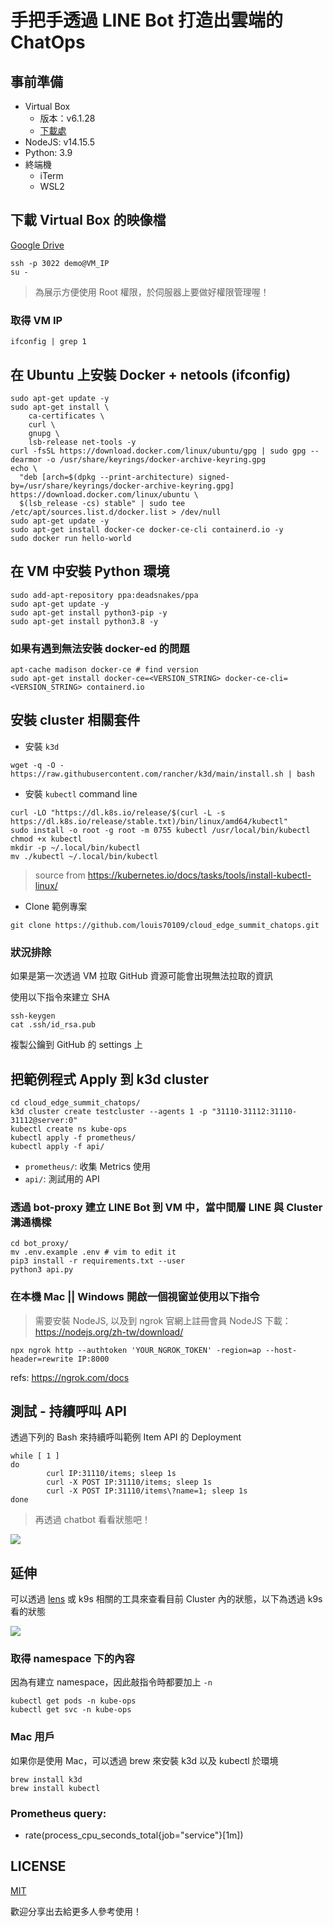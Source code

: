 # 手把手透過 LINE Bot 打造出雲端的 ChatOps

## 事前準備

- Virtual Box
  - 版本：v6.1.28
  - [下載處](https://www.virtualbox.org/wiki/Downloads)
- NodeJS: v14.15.5
- Python: 3.9
- 終端機
  - iTerm
  - WSL2

## 下載 Virtual Box 的映像檔

[Google Drive](https://drive.google.com/file/d/14OxBvbDGd1ue4dooP9HPcXov5-EB1TQG/view?usp=sharing)


```
ssh -p 3022 demo@VM_IP
su -
```

> 為展示方便使用 Root 權限，於伺服器上要做好權限管理喔！

### 取得 VM IP

```
ifconfig | grep 1
```

## 在 Ubuntu 上安裝 Docker + netools (ifconfig)

```
sudo apt-get update -y
sudo apt-get install \
    ca-certificates \
    curl \
    gnupg \
    lsb-release net-tools -y
curl -fsSL https://download.docker.com/linux/ubuntu/gpg | sudo gpg --dearmor -o /usr/share/keyrings/docker-archive-keyring.gpg
echo \
  "deb [arch=$(dpkg --print-architecture) signed-by=/usr/share/keyrings/docker-archive-keyring.gpg] https://download.docker.com/linux/ubuntu \
  $(lsb_release -cs) stable" | sudo tee /etc/apt/sources.list.d/docker.list > /dev/null
sudo apt-get update -y
sudo apt-get install docker-ce docker-ce-cli containerd.io -y
sudo docker run hello-world
```

## 在 VM 中安裝 Python 環境

```
sudo add-apt-repository ppa:deadsnakes/ppa
sudo apt-get update -y
sudo apt-get install python3-pip -y
sudo apt-get install python3.8 -y
```

### 如果有遇到無法安裝 docker-ed 的問題

```
apt-cache madison docker-ce # find version
sudo apt-get install docker-ce=<VERSION_STRING> docker-ce-cli=<VERSION_STRING> containerd.io
```

## 安裝 cluster 相關套件

- 安裝 `k3d`

```
wget -q -O - https://raw.githubusercontent.com/rancher/k3d/main/install.sh | bash
```

- 安裝 `kubectl` command line

```
curl -LO "https://dl.k8s.io/release/$(curl -L -s https://dl.k8s.io/release/stable.txt)/bin/linux/amd64/kubectl"
sudo install -o root -g root -m 0755 kubectl /usr/local/bin/kubectl
chmod +x kubectl
mkdir -p ~/.local/bin/kubectl
mv ./kubectl ~/.local/bin/kubectl
```

> source from https://kubernetes.io/docs/tasks/tools/install-kubectl-linux/

- Clone 範例專案

```
git clone https://github.com/louis70109/cloud_edge_summit_chatops.git
```

### 狀況排除

如果是第一次透過 VM 拉取 GitHub 資源可能會出現無法拉取的資訊

使用以下指令來建立 SHA

```
ssh-keygen
cat .ssh/id_rsa.pub
```

複製公鑰到 GitHub 的 settings 上

## 把範例程式 Apply 到 k3d cluster

```
cd cloud_edge_summit_chatops/
k3d cluster create testcluster --agents 1 -p "31110-31112:31110-31112@server:0"
kubectl create ns kube-ops
kubectl apply -f prometheus/
kubectl apply -f api/
```

- `prometheus/`: 收集 Metrics 使用
- `api/`: 測試用的 API

### 透過 bot-proxy 建立 LINE Bot 到 VM 中，當中間層 LINE 與 Cluster 溝通橋樑

```
cd bot_proxy/
mv .env.example .env # vim to edit it
pip3 install -r requirements.txt --user
python3 api.py
```

### 在本機 Mac || Windows 開啟一個視窗並使用以下指令

> 需要安裝 NodeJS, 以及到 ngrok 官網上註冊會員
> NodeJS 下載： https://nodejs.org/zh-tw/download/

```
npx ngrok http --authtoken 'YOUR_NGROK_TOKEN' -region=ap --host-header=rewrite IP:8000
```

refs: https://ngrok.com/docs

## 測試 - 持續呼叫 API

透過下列的 Bash 來持續呼叫範例 Item API 的 Deployment

```
while [ 1 ]
do
        curl IP:31110/items; sleep 1s
        curl -X POST IP:31110/items; sleep 1s
        curl -X POST IP:31110/items\?name=1; sleep 1s
done
```

> 再透過 chatbot 看看狀態吧！

![](https://github.com/louis70109/cloud_edge_summit_chatops/blob/master/readme_images/chatbot_result.png)

## 延伸

可以透過 [lens](https://github.com/lensapp/lens) 或 k9s 相關的工具來查看目前 Cluster 內的狀態，以下為透過 k9s 看的狀態

![](https://github.com/louis70109/cloud_edge_summit_chatops/blob/master/readme_images/k3d.png)

### 取得 namespace 下的內容

因為有建立 namespace，因此敲指令時都要加上 `-n`

```
kubectl get pods -n kube-ops
kubectl get svc -n kube-ops
```

### Mac 用戶

如果你是使用 Mac，可以透過 brew 來安裝 k3d 以及 kubectl 於環境

```
brew install k3d
brew install kubectl
```

### Prometheus query:

- rate(process_cpu_seconds_total{job="service"}[1m])

## LICENSE

[MIT](https://github.com/louis70109/cloud_edge_summit_chatops/blob/master/LICENSE)

歡迎分享出去給更多人參考使用！
